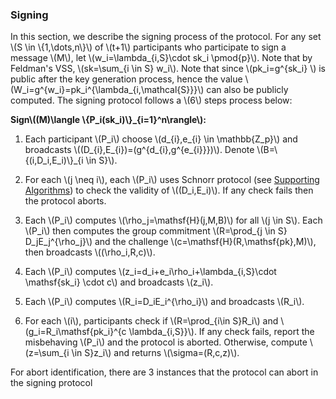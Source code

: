 ### Signing

In this section, we describe the signing process of the protocol. For any set \\(S \in \\{1,\dots,n\\}\\) of \\(t+1\\) participants who participate to sign a message \\(M\\), let \\(w_i=\lambda_{i,S}\cdot sk_i \pmod{p}\\). Note that by Feldman's VSS, \\(sk=\sum_{i \in S} w_i\\). Note that since \\(pk_i=g^{sk_i} \\) is public after the key generation process, hence the value \\(W_i=g^{w_i}=pk_i^{\lambda_{i,\mathcal{S}}}\\) can also be publicly computed. The signing protocol follows a  \\(6\\) steps process below:

**Sign\\((M)\langle \\{P_i(sk_i)\\}_{i=1}^n\rangle\\):** 

1. Each participant \\(P_i\\) choose \\(d_{i},e_{i} \in \mathbb{Z_p}\\) and broadcasts \\((D_{i},E_{i})=(g^{d_{i},g^{e_{i}}})\\). Denote \\(B=\\{(i,D_i,E_i)\\}_{i \in S}\\).

   
2. For each \\(j \neq i\\), each \\(P_i\\) uses Schnorr protocol (see [Supporting Algorithms](./supporting-algorithms.md)) to check the validity of \\((D_i,E_i)\\). If any check fails then the protocol aborts.

3. Each \\(P_i\\) computes \\(\rho_j=\mathsf{H}(j,M,B)\\) for all \\(j \in S\\). Each \\(P_i\\) then computes the group commitment \\(R=\prod_{j \in S} D_jE_j^{\rho_j}\\) and the challenge \\(c=\mathsf{H}(R,\mathsf{pk},M)\\), then broadcasts \\((\rho_i,R,c)\\). 

4. Each \\(P_i\\) computes \\(z_i=d_i+e_i\rho_i+\lambda_{i,S}\cdot \mathsf{sk_i} \cdot c\\) and broadcasts \\(z_i\\).

5. Each \\(P_i\\) computes \\(R_i=D_iE_i^{\rho_i}\\) and broadcasts \\(R_i\\).

6. For each \\(i\\), participants check if \\(R=\prod_{i\in S}R_i\\) and \\(g_i=R_i\mathsf{pk_i}^{c \lambda_{i,S}}\\). If any check fails, report the misbehaving \\(P_i\\) and the protocol is aborted. Otherwise, compute \\(z=\sum_{i \in S}z_i\\) and returns \\(\sigma=(R,c,z)\\).

For abort identification, there are 3 instances that the protocol can abort in the signing protocol